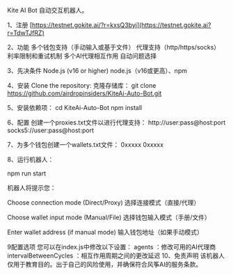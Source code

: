 Kite AI Bot  自动交互机器人。

1、注册
[https://testnet.gokite.ai/?r=kxsQ3byj](https://testnet.gokite.ai?r=TdwTJfRZ)

2、功能
多个钱包支持（手动输入或基于文件）
代理支持（http/https/socks）
利率限制和重试机制
多个AI代理相互作用
自动问题选择

3、先决条件
Node.js (v16 or higher)  node.js（v16或更高）、npm

4、安装
Clone the repository:  克隆存储库：
git clone https://github.com/airdropinsiders/KiteAi-Auto-Bot.git

5、安装依赖项：
cd KiteAi-Auto-Bot 
npm install

6、配置
创建一个proxies.txt文件以进行代理支持：
http://user:pass@host:port
socks5://user:pass@host:port

7、为多个钱包创建一个wallets.txt文件：
0xxxxx
0xxxxx

8、运行机器人：

npm run start

机器人将提示您：

Choose connection mode (Direct/Proxy)
选择连接模式（直接/代理）

Choose wallet input mode (Manual/File)
选择钱包输入模式（手册/文件）

Enter wallet address (if manual mode)
输入钱包地址（如果手动模式）

9配置选项
您可以在index.js中修改以下设置：
agents ：修改可用的AI代理商
intervalBetweenCycles ：相互作用周期之间的更改延迟
10、免责声明
该机器人仅用于教育目的。出于自己的风险使用，并确保符合风筝AI的服务条款。
